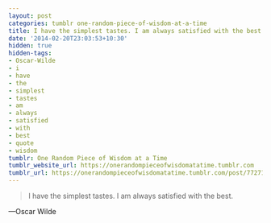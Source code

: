 ```yaml
---
layout: post
categories: tumblr one-random-piece-of-wisdom-at-a-time
title: I have the simplest tastes. I am always satisfied with the best.
date: '2014-02-20T23:03:53+10:30'
hidden: true
hidden-tags:
- Oscar-Wilde
- i
- have
- the
- simplest
- tastes
- am
- always
- satisfied
- with
- best
- quote
- wisdom
tumblr: One Random Piece of Wisdom at a Time
tumblr_website_url: https://onerandompieceofwisdomatatime.tumblr.com
tumblr_url: https://onerandompieceofwisdomatatime.tumblr.com/post/77271507192/i-have-the-simplest-tastes-i-am-always-satisfied
---
```

> I have the simplest tastes. I am always satisfied with the best.

—Oscar Wilde
